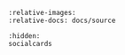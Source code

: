 ```{include} ../../README.md
:relative-images:
:relative-docs: docs/source
```

```{toctree}
:hidden:
socialcards
```
<!-- 
```{image} _static/images/
``` -->
